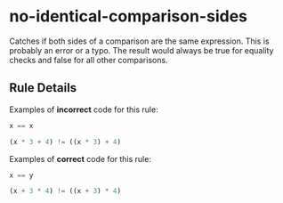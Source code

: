 # no-identical-comparison-sides

Catches if both sides of a comparison are the same expression. This is probably an error or a typo. The result would always be true for equality checks and false for all other comparisons.

## Rule Details

Examples of **incorrect** code for this rule:

```js
x == x

(x * 3 + 4) != ((x * 3) + 4)
```

Examples of **correct** code for this rule:

```js
x == y

(x + 3 * 4) != ((x + 3) * 4)
```
